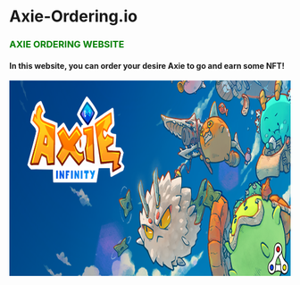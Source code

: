 # Axie-Ordering.io
<h3 style="color:green;">AXIE ORDERING WEBSITE</h3>

<h4> In this website, you can order your desire Axie to go and earn some NFT!</h4>

<img src="Axie-Infinity-logo-artwork-header.png" alt="AXIE GIF" width="800" height="350">


